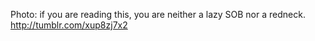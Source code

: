 Photo: if you are reading this, you are neither a lazy SOB nor a redneck. http://tumblr.com/xup8zj7x2